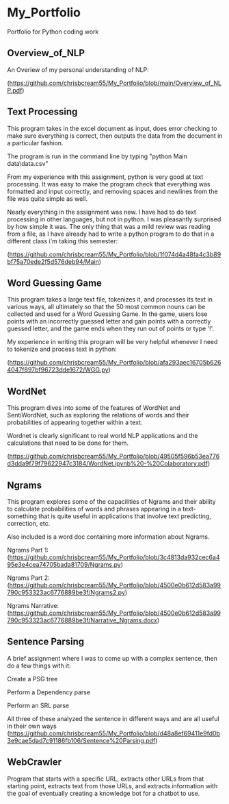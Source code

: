 # My_Portfolio
Portfolio for Python coding work

## Overview_of_NLP

An Overiew of my personal understanding of NLP:

(https://github.com/chrisbcream55/My_Portfolio/blob/main/Overview_of_NLP.pdf)

## Text Processing

This program takes in the excel document as input, does error checking to make sure everything is correct, then outputs the data from the document in a particular fashion.

The program is run in the command line by typing "python Main data\data.csv"

From my experience with this assignment, python is very good at text processing. It was easy to make the program check that everything was formatted and input correctly, and removing spaces and newlines from the file was quite simple as well.

Nearly everything in the assignment was new. I have had to do text processing in other languages, but not in python. I was pleasantly surprised by how simple it was. The only thing that was a mild review was reading from a file, as I have already had to write a python program to do that in a different class i'm taking this semester:

(https://github.com/chrisbcream55/My_Portfolio/blob/1f074d4a48fa4c3b89bf75a70ede2f5d576deb94/Main)

## Word Guessing Game

This program takes a large text file, tokenizes it, and processes its text in various ways, all ultimately so that the 50 most common nouns can be collected and used for a Word Guessing Game. In the game, users lose points with an incorrectly guessed letter and gain points with a correctly guessed letter, and the game ends when they run out of points or type '!'.

My experience in writing this program will be very helpful whenever I need to tokenize and process text in python:

(https://github.com/chrisbcream55/My_Portfolio/blob/afa293aec16705b6264047f897bf96723dde1672/WGG.py)

## WordNet

This program dives into some of the features of WordNet and SentiWordNet, such as exploring the relations of words and their probabilities of appearing together within a text.

Wordnet is clearly significant to real world NLP applications and the calculations that need to be done for them.

(https://github.com/chrisbcream55/My_Portfolio/blob/49505f596b53ea776d3dda9f79f79622947c3184/WordNet.ipynb%20-%20Colaboratory.pdf)

## Ngrams

This program explores some of the capacilities of Ngrams and their ability to calculate probabilities of words and phrases appearing in a text- something that is quite useful in applications that involve text predicting, correction, etc. 

Also included is a word doc containing more information about Ngrams.

Ngrams Part 1:(https://github.com/chrisbcream55/My_Portfolio/blob/3c4813da932cec6a495e3e4cea74705bada81709/Ngrams.py)

Ngrams Part 2:(https://github.com/chrisbcream55/My_Portfolio/blob/4500e0b612d583a99790c953323ac6776889be3f/Ngrams2.py)

Ngrams Narrative:(https://github.com/chrisbcream55/My_Portfolio/blob/4500e0b612d583a99790c953323ac6776889be3f/Narrative_Ngrams.docx)

## Sentence Parsing

A brief assignment where I was to come up with a complex sentence, then do a few things with it:

Create a PSG tree

Perform a Dependency parse

Perform an SRL parse

All three of these analyzed the sentence in different ways and are all useful in their own ways
(https://github.com/chrisbcream55/My_Portfolio/blob/d48a8ef69411e9fd0b3e9cae5dad7c91186fb106/Sentence%20Parsing.pdf)

## WebCrawler

Program that starts with a specific URL, extracts other URLs from that starting point, extracts text from those URLs, and extracts information with the goal of eventually creating a knowledge bot for a chatbot to use.



